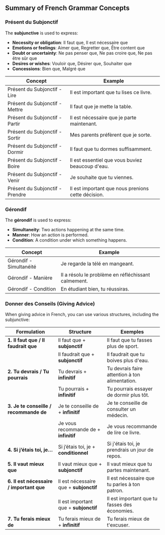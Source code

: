 ## Summary of French Grammar Concepts

### Présent du Subjonctif

The **subjunctive** is used to express:
- **Necessity or obligation**: Il faut que, Il est nécessaire que
- **Emotions or feelings**: Aimer que, Regretter que, Être content que
- **Doubt or uncertainty**: Ne pas penser que, Ne pas croire que, Ne pas être sûr que
- **Desires or wishes**: Vouloir que, Désirer que, Souhaiter que
- **Concessions**: Bien que, Malgré que

| Concept                            | Example                                             |
|------------------------------------|-----------------------------------------------------|
| Présent du Subjonctif - Lire       | Il est important que tu lises ce livre.             |
| Présent du Subjonctif - Mettre     | Il faut que je mette la table.                      |
| Présent du Subjonctif - Partir     | Il est nécessaire que je parte maintenant.          |
| Présent du Subjonctif - Sortir     | Mes parents préfèrent que je sorte.                 |
| Présent du Subjonctif - Dormir     | Il faut que tu dormes suffisamment.                 |
| Présent du Subjonctif - Boire      | Il est essentiel que vous buviez beaucoup d'eau.    |
| Présent du Subjonctif - Venir      | Je souhaite que tu viennes.                         |
| Présent du Subjonctif - Prendre    | Il est important que nous prenions cette décision.  |

### Gérondif

The **gérondif** is used to express:
- **Simultaneity**: Two actions happening at the same time.
- **Manner**: How an action is performed.
- **Condition**: A condition under which something happens.

| Concept                            | Example                                             |
|------------------------------------|-----------------------------------------------------|
| Gérondif - Simultanéité            | Je regarde la télé en mangeant.                     |
| Gérondif - Manière                 | Il a résolu le problème en réfléchissant calmement. |
| Gérondif - Condition               | En étudiant bien, tu réussiras.                     |

### Donner des Conseils (Giving Advice)

When giving advice in French, you can use various structures, including the subjunctive:



| **Formulation**                           | **Structure**                             | **Exemples**                                  |
|-------------------------------------------|--------------------------------------------|-----------------------------------------------|
| **1. Il faut que / Il faudrait que**      | Il faut que + **subjonctif**               | Il faut que tu fasses plus de sport.          |
|                                           | Il faudrait que + **subjonctif**           | Il faudrait que tu boives plus d'eau.         |
| **2. Tu devrais / Tu pourrais**           | Tu devrais + **infinitif**                 | Tu devrais faire attention à ton alimentation.|
|                                           | Tu pourrais + **infinitif**                | Tu pourrais essayer de dormir plus tôt.       |
| **3. Je te conseille / recommande de**    | Je te conseille de + **infinitif**         | Je te conseille de consulter un médecin.      |
|                                           | Je vous recommande de + **infinitif**      | Je vous recommande de lire ce livre.          |
| **4. Si j’étais toi, je…**                | Si j’étais toi, je + **conditionnel**      | Si j'étais toi, je prendrais un jour de repos.|
| **5. Il vaut mieux que**                  | Il vaut mieux que + **subjonctif**         | Il vaut mieux que tu partes maintenant.       |
| **6. Il est nécessaire / important que**  | Il est nécessaire que + **subjonctif**     | Il est nécessaire que tu parles à ton patron. |
|                                           | Il est important que + **subjonctif**      | Il est important que tu fasses des économies. |
| **7. Tu ferais mieux de**                 | Tu ferais mieux de + **infinitif**         | Tu ferais mieux de t'excuser.                 |




